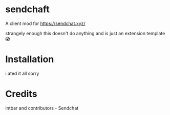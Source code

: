 # sendchaft
A client mod for https://sendchat.xyz/

strangely enough this doesn't do anything and is just an extension template 😱

# Installation
i ated it all sorry

# Credits
intbar and contributors - Sendchat
